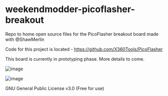 # weekendmodder-picoflasher-breakout
Repo to home open source files for the PicoFlasher breakout board made with @ShawMerlin

Code for this project is located - https://github.com/X360Tools/PicoFlasher

This board is currently in prototyping phase.  More details to come.

![image](https://user-images.githubusercontent.com/70423454/158206318-5f340d90-c9b3-4e65-9574-ce484c2c98ae.png)

![image](https://user-images.githubusercontent.com/70423454/158207778-7303fc50-eb08-4863-8e04-5c60029a7ca7.png)

GNU General Public License v3.0  (Free for use)
